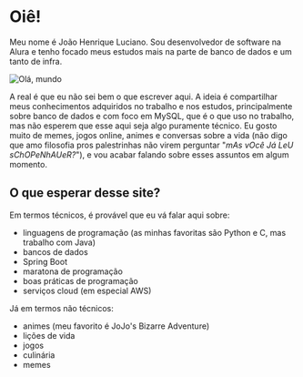 # Oiê!

Meu nome é João Henrique Luciano. Sou desenvolvedor de software na Alura e tenho focado meus estudos mais na parte de banco de dados e um tanto de infra.

![Olá, mundo](https://user-images.githubusercontent.com/5323327/147986261-91fcf2b2-51cc-4b52-aa7d-555941851530.png)

A real é que eu não sei bem o que escrever aqui. A ideia é compartilhar meus conhecimentos adquiridos no trabalho e nos estudos, principalmente sobre banco de dados e com foco em MySQL, que é o que uso no trabalho, mas não esperem que esse aqui seja algo puramente técnico. Eu gosto muito de memes, jogos online, animes e conversas sobre a vida (não digo que amo filosofia pros palestrinhas não virem perguntar "_mAs vOcê Já LeU sChOPeNhAUeR?_"), e vou acabar falando sobre esses assuntos em algum momento.

## O que esperar desse site?

Em termos técnicos, é provável que eu vá falar aqui sobre:

- linguagens de programação (as minhas favoritas são Python e C, mas trabalho com Java)
- bancos de dados
- Spring Boot
- maratona de programação
- boas práticas de programação
- serviços cloud (em especial AWS)

Já em termos não técnicos:

- animes (meu favorito é JoJo's Bizarre Adventure)
- lições de vida
- jogos
- culinária
- memes
